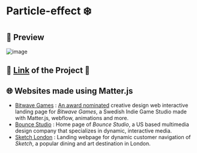 # Particle-effect ❄️

## 👀 Preview
![image](https://user-images.githubusercontent.com/91176720/146783164-21fcbbe2-2427-444f-8052-f0edf41c084b.png)

## 🔗 [Link](https://aniruddha-inge.github.io/Particle-effect/) of the Project 🚀

## 🌐 Websites made using Matter.js

- [Bitwave Games](https://www.bitwavegames.com/) : [An award nominated](https://www.awwwards.com/sites/bitwave-games) creative design web interactive landing page for *Bitwave Games*, a Swedish Indie Game Studio made with Matter.js, webflow, animations and more. 
- [Bounce Studio](https://bounce.studio/) : Home page of *Bounce Studio*, a US based multimedia design company that specializes in dynamic, interactive media.
- [Sketch London](https://sketch.london/) : Landing webpage for dynamic customer navigation of *Sketch*, a popular dining and art destination in London. 
